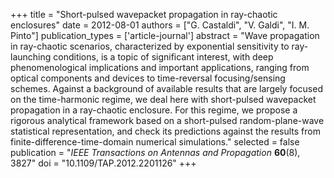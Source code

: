 +++
title = "Short-pulsed wavepacket propagation in ray-chaotic enclosures"
date = 2012-08-01
authors = ["G. Castaldi", "V. Galdi", "I. M. Pinto"]
publication_types = ['article-journal']
abstract = "Wave propagation in ray-chaotic scenarios, characterized by exponential sensitivity to ray-launching conditions, is a topic of significant interest, with deep phenomenological implications and important applications, ranging from optical components and devices to time-reversal focusing/sensing schemes. Against a background of available results that are largely focused on the time-harmonic regime, we deal here with short-pulsed wavepacket propagation in a ray-chaotic enclosure. For this regime, we propose a rigorous analytical framework based on a short-pulsed random-plane-wave statistical representation, and check its predictions against the results from finite-difference-time-domain numerical simulations."
selected = false
publication = "*IEEE Transactions on Antennas and Propagation* **60**(8), 3827"
doi = "10.1109/TAP.2012.2201126"
+++
